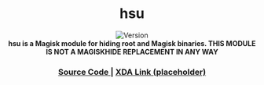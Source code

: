 <h1 align="center">hsu</h1>

<div align="center">
  <!-- Version -->
    <img src="https://img.shields.io/badge/Version-UNRELEASED-blue.svg?longCache=true&style=popout-square"
      alt="Version" />
</div>

<div align="center">
  <strong>hsu is a Magisk module for hiding root and Magisk binaries. THIS MODULE IS NOT A MAGISKHIDE REPLACEMENT IN ANY WAY</strong>
</div>

<div align="center">
  <h3>
    <a href="https://github.com/rmnscnce/hsu">
      Source Code
    </a>
    <span> | </span>
    <a href="https://example.org/">
      XDA Link (placeholder)
    </a>
  </h3>
</div>
